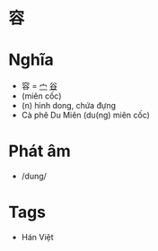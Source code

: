# 容

# Nghĩa
* 容 = [宀](宀.md) [谷](谷.md)
* (miên cốc)
* (n) hình dong, chứa đựng
* Cà phê Du Miên (du(ng) miên cốc)

# Phát âm
* /dung/

# Tags
* Hán Việt

